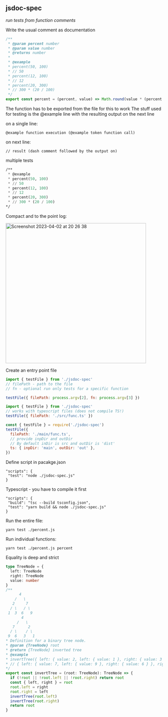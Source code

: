 ## jsdoc-spec

_run tests from function comments_

Write the usual comment as documentation

```js
/**
 * @param percent number
 * @param value number
 * @returns number
 *
 * @example
 * percent(50, 100)
 * // 50
 * percent(12, 100)
 * // 12
 * percent(20, 300)
 * // 300 * (20 / 100)
 */
export const percent = (percent, value) => Math.round(value * (percent / 100))
```

The function has to be exported from the file for this to work
The stuff used for testing is the @example line with the resulting output on the next line

on a single line:

```
@example function execution (@example token function call)
```

on next line:

```
// result (dash comment followed by the output on)
```

multiple tests

```lisp
/**
 * @example
 * percent(50, 100)
 * // 50
 * percent(12, 100)
 * // 12
 * percent(20, 300)
 * // 300 * (20 / 100)
*/
```

Compact and to the point log:

<img width="450" alt="Screenshot 2023-04-02 at 20 26 38" src="https://user-images.githubusercontent.com/88512646/229368947-260bfaf2-fed5-41df-9835-5c68a9734bbd.png">

Create an entry point file

```js
import { testFile } from './jsdoc-spec'
// filePath - path to the file
// fn - optional run only tests for a specific function

testFile({ filePath: process.argv[2], fn: process.argv[3] })
```

```js
import { testFile } from './jsdoc-spec'
// works with typescript files (does not compile TS!)
testFile({ filePath: './src/func.ts' })
```

```js
const { testFile } = require('./jsdoc-spec')
testFile({
  filePath: './main/func.ts',
  // provide inpDir and outDir
  // By default inDir is src and outDir is 'dist'
  ts: { inpDir: 'main', outDir: 'out' },
})
```

Define script in pacakge.json

```
"scripts": {
 "test": "node ./jsdoc-spec.js"
}
```

Typescript - you have to compile it first

```
"scripts": {
 "build": "tsc --build tsconfig.json",
 "test": "yarn build && node ./jsdoc-spec.js"
}
```

Run the entire file:

```
yarn test ./percent.js
```

Run individual functions:

```
yarn test ./percent.js percent
```

Equality is deep and strict

```ts
type TreeNode = {
  left: TreeNode
  right: TreeNode
  value: number
}
/**
      4
    /   \
   2     7
  / \   / \
 1  3  6   9
       4
     /   \
   7      2
  / \    / \
 9  6   3   1
* Definition for a binary tree node.
* @param {TreeNode} root
* @return {TreeNode} inverted tree
* @example
* invertTree({ left: { value: 2, left: { value: 1 }, right: { value: 3 } }, right: { value: 7, left: { value: 6 }, right: { value: 9 } }, value: 4 });
* // { left: { value: 7, left: { value: 9 }, right: { value: 6 } }, right: { value: 2, left: { value: 3 }, right: { value: 1 } }, value: 4 };
*/
export const invertTree = (root: TreeNode): TreeNode => {
  if (!root || !root.left || !root.right) return root
  const { left, right } = root
  root.left = right
  root.right = left
  invertTree(root.left)
  invertTree(root.right)
  return root
}
```

